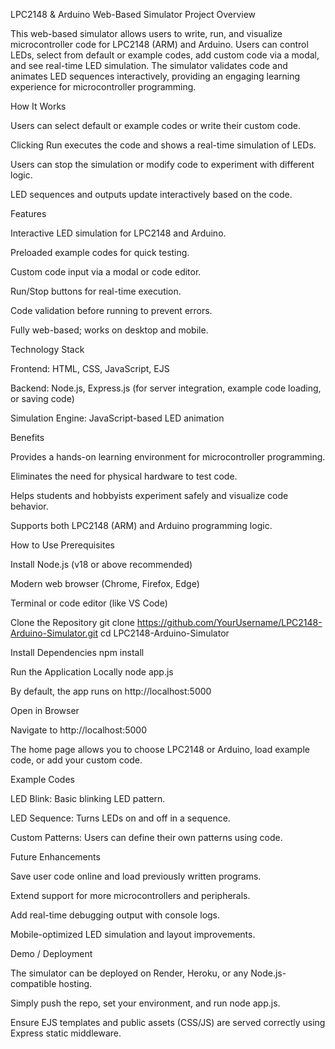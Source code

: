 LPC2148 & Arduino Web-Based Simulator
Project Overview

This web-based simulator allows users to write, run, and visualize microcontroller code for LPC2148 (ARM) and Arduino. Users can control LEDs, select from default or example codes, add custom code via a modal, and see real-time LED simulation. The simulator validates code and animates LED sequences interactively, providing an engaging learning experience for microcontroller programming.

How It Works

Users can select default or example codes or write their custom code.

Clicking Run executes the code and shows a real-time simulation of LEDs.

Users can stop the simulation or modify code to experiment with different logic.

LED sequences and outputs update interactively based on the code.

Features

Interactive LED simulation for LPC2148 and Arduino.

Preloaded example codes for quick testing.

Custom code input via a modal or code editor.

Run/Stop buttons for real-time execution.

Code validation before running to prevent errors.

Fully web-based; works on desktop and mobile.

Technology Stack

Frontend: HTML, CSS, JavaScript, EJS

Backend: Node.js, Express.js (for server integration, example code loading, or saving code)

Simulation Engine: JavaScript-based LED animation

Benefits

Provides a hands-on learning environment for microcontroller programming.

Eliminates the need for physical hardware to test code.

Helps students and hobbyists experiment safely and visualize code behavior.

Supports both LPC2148 (ARM) and Arduino programming logic.

How to Use
Prerequisites

Install Node.js
 (v18 or above recommended)

Modern web browser (Chrome, Firefox, Edge)

Terminal or code editor (like VS Code)

Clone the Repository
git clone https://github.com/YourUsername/LPC2148-Arduino-Simulator.git
cd LPC2148-Arduino-Simulator

Install Dependencies
npm install

Run the Application Locally
node app.js


By default, the app runs on http://localhost:5000

Open in Browser

Navigate to http://localhost:5000

The home page allows you to choose LPC2148 or Arduino, load example code, or add your custom code.

Example Codes

LED Blink: Basic blinking LED pattern.

LED Sequence: Turns LEDs on and off in a sequence.

Custom Patterns: Users can define their own patterns using code.

Future Enhancements

Save user code online and load previously written programs.

Extend support for more microcontrollers and peripherals.

Add real-time debugging output with console logs.

Mobile-optimized LED simulation and layout improvements.

Demo / Deployment

The simulator can be deployed on Render, Heroku, or any Node.js-compatible hosting.

Simply push the repo, set your environment, and run node app.js.

Ensure EJS templates and public assets (CSS/JS) are served correctly using Express static middleware.
